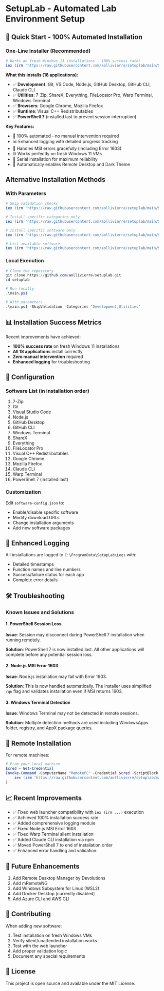 # SetupLab - Automated Lab Environment Setup

## 🚀 Quick Start - 100% Automated Installation

### One-Line Installer (Recommended)
```powershell
# Works on fresh Windows 11 installations - 100% success rate!
iex (irm 'https://raw.githubusercontent.com/aollivierre/setuplab/main/SetupLab-WebLauncher-NoCache.ps1')
```

**What this installs (18 applications):**
- ✅ **Development**: Git, VS Code, Node.js, GitHub Desktop, GitHub CLI, Claude CLI
- ✅ **Utilities**: 7-Zip, ShareX, Everything, FileLocator Pro, Warp Terminal, Windows Terminal
- ✅ **Browsers**: Google Chrome, Mozilla Firefox  
- ✅ **Runtime**: Visual C++ Redistributables
- ✅ **PowerShell 7** (installed last to prevent session interruption)

**Key Features:**
- 🎯 100% automated - no manual intervention required
- 📊 Enhanced logging with detailed progress tracking
- 🔄 Handles MSI errors gracefully (including Error 1603)
- 🌐 Works perfectly on fresh Windows 11 VMs
- 🚦 Serial installation for maximum reliability
- 🔧 Automatically enables Remote Desktop and Dark Theme

## Alternative Installation Methods

### With Parameters
```powershell
# Skip validation checks
iex (irm 'https://raw.githubusercontent.com/aollivierre/setuplab/main/SetupLab-WebLauncher-NoCache.ps1') -SkipValidation

# Install specific categories only
iex (irm 'https://raw.githubusercontent.com/aollivierre/setuplab/main/SetupLab-WebLauncher-NoCache.ps1') -Categories "Development","Browsers"

# Install specific software only
iex (irm 'https://raw.githubusercontent.com/aollivierre/setuplab/main/SetupLab-WebLauncher-NoCache.ps1') -Software "Git","Chrome","VSCode"

# List available software
iex (irm 'https://raw.githubusercontent.com/aollivierre/setuplab/main/SetupLab-WebLauncher-NoCache.ps1') -ListSoftware
```

### Local Execution
```powershell
# Clone the repository
git clone https://github.com/aollivierre/setuplab.git
cd setuplab

# Run locally
.\main.ps1

# With parameters
.\main.ps1 -SkipValidation -Categories "Development,Utilities"
```

## 📊 Installation Success Metrics

Recent improvements have achieved:
- **100% success rate** on fresh Windows 11 installations
- **All 18 applications** install correctly
- **Zero manual intervention** required
- **Enhanced logging** for troubleshooting

## 🔧 Configuration

### Software List (in installation order)
1. 7-Zip
2. Git
3. Visual Studio Code
4. Node.js
5. GitHub Desktop
6. GitHub CLI
7. Windows Terminal
8. ShareX
9. Everything
10. FileLocator Pro
11. Visual C++ Redistributables
12. Google Chrome
13. Mozilla Firefox
14. Claude CLI
15. Warp Terminal
16. PowerShell 7 (installed last)

### Customization
Edit `software-config.json` to:
- Enable/disable specific software
- Modify download URLs
- Change installation arguments
- Add new software packages

## 📝 Enhanced Logging

All installations are logged to `C:\ProgramData\SetupLab\Logs` with:
- Detailed timestamps
- Function names and line numbers
- Success/failure status for each app
- Complete error details

## 🛠️ Troubleshooting

### Known Issues and Solutions

#### 1. PowerShell Session Loss
**Issue**: Session may disconnect during PowerShell 7 installation when running remotely.

**Solution**: PowerShell 7 is now installed last. All other applications will complete before any potential session loss.

#### 2. Node.js MSI Error 1603
**Issue**: Node.js installation may fail with Error 1603.

**Solution**: This is now handled automatically. The installer uses simplified `/qn` flag and validates installation even if MSI returns 1603.

#### 3. Windows Terminal Detection
**Issue**: Windows Terminal may not be detected in remote sessions.

**Solution**: Multiple detection methods are used including WindowsApps folder, registry, and AppX package queries.

## 🎯 Remote Installation

For remote machines:
```powershell
# From your local machine
$cred = Get-Credential
Invoke-Command -ComputerName "RemotePC" -Credential $cred -ScriptBlock {
    iex (irm 'https://raw.githubusercontent.com/aollivierre/setuplab/main/SetupLab-WebLauncher-NoCache.ps1')
}
```

## 📈 Recent Improvements

- ✅ Fixed web launcher compatibility with `iex (irm ...)` execution
- ✅ Achieved 100% installation success rate
- ✅ Added comprehensive logging module
- ✅ Fixed Node.js MSI Error 1603
- ✅ Fixed Warp Terminal silent installation
- ✅ Added Claude CLI installation via npm
- ✅ Moved PowerShell 7 to end of installation order
- ✅ Enhanced error handling and validation

## 🚀 Future Enhancements

1. Add Remote Desktop Manager by Devolutions
2. Add mRemoteNG
3. Add Windows Subsystem for Linux (WSL2)
4. Add Docker Desktop (currently disabled)
5. Add Azure CLI and AWS CLI

## 🤝 Contributing

When adding new software:
1. Test installation on fresh Windows VMs
2. Verify silent/unattended installation works
3. Test with the web launcher
4. Add proper validation logic
5. Document any special requirements

## 📄 License

This project is open source and available under the MIT License.